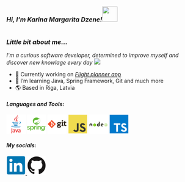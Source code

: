 ### *Hi, I'm Karina Margarita Dzene!*<img src="https://media0.giphy.com/media/kBZ212yGzFaxgkSIKW/giphy.gif?cid=ecf05e47wh9nw9r4wzpf3oz0nw8o2389ed0x6v6x2kfnriti&rid=giphy.gif&ct=s" width="40" height="40"/>
#
### *Little bit about me...*
*I'm a curious software developer, determined to improve myself and discover new knowlage every day* <img vertical-align="bottom"  src="https://media4.giphy.com/media/mF5eigrMBLWzN7PXpT/giphy.gif?cid=ecf05e471tyk94bx4vfis0h7abfh29rtit6y1rj3vwb01m8l&rid=giphy.gif&ct=s" height="25"/>

- 🔭 Currently working on *[Flight planner app](https://github.com/kariinmgdn/flight-planner)*
- 🌱 I’m learning Java, Spring Framework, Git and much more
- 🌎 Based in Riga, Latvia

#### *Languages and Tools:*

<img src="https://github.com/devicons/devicon/blob/master/icons/java/java-original-wordmark.svg" alt="Java Logo" width="50" height="50"/> <img src="https://github.com/devicons/devicon/blob/master/icons/spring/spring-original-wordmark.svg" alt="Spring Logo" width="50" height="50"/> <img src="https://github.com/devicons/devicon/blob/master/icons/git/git-original-wordmark.svg" alt="Git Logo" width="50" height="50"/> <img src="https://github.com/devicons/devicon/blob/master/icons/javascript/javascript-original.svg" alt="JavaScript Logo" width="50" height="50"/> <img src="https://github.com/devicons/devicon/blob/master/icons/nodejs/nodejs-original-wordmark.svg" alt="Nodejs Logo" width="50" height="50"/> <img src="https://github.com/devicons/devicon/blob/master/icons/typescript/typescript-original.svg" alt="TypeScript Logo" width="50" height="50"/>

#### *My socials:*

<a href="https://www.linkedin.com/in/karina-margarita-dzene/" rel="nofollow"> <img src="https://github.com/devicons/devicon/blob/master/icons/linkedin/linkedin-original.svg" width="50" height="50"> <a/> <a href="https://github.com/kariinmgdn" rel="nofollow"> <img src="https://github.com/devicons/devicon/blob/master/icons/github/github-original.svg" width="50" height="50"> <a/>
